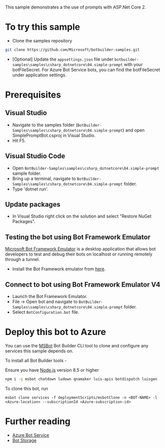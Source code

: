 This sample demonstrates a the use of prompts with ASP.Net Core 2.

# To try this sample
- Clone the samples repository
```bash
git clone https://github.com/Microsoft/botbuilder-samples.git
```
- [Optional] Update the `appsettings.json` file under `botbuilder-samples\samples\csharp_dotnetcore\04.simple-prompt` with your botFileSecret.  For Azure Bot Service bots, you can find the botFileSecret under application settings.
# Prerequisites
## Visual Studio
- Navigate to the samples folder (`BotBuilder-Samples\samples\csharp_dotnetcore\04.simple-prompt`) and open SimplePromptBot.csproj in Visual Studio.
- Hit F5.

## Visual Studio Code
- Open `BotBuilder-Samples\samples\csharp_dotnetcore\04.simple-prompt` sample folder.
- Bring up a terminal, navigate to `BotBuilder-Samples\samples\csharp_dotnetcore\04.simple-prompt` folder.
- Type 'dotnet run'.

## Update packages
- In Visual Studio right click on the solution and select "Restore NuGet Packages".

## Testing the bot using Bot Framework Emulator
[Microsoft Bot Framework Emulator](https://github.com/microsoft/botframework-emulator) is a desktop application that allows bot 
developers to test and debug their bots on localhost or running remotely through a tunnel.
- Install the Bot Framework emulator from [here](https://aka.ms/botframeworkemulator).

## Connect to bot using Bot Framework Emulator **V4**
- Launch the Bot Framework Emulator.
- File -> Open bot and navigate to `BotBuilder-Samples\samples\csharp_dotnetcore\04.simple-prompt` folder.
- Select `BotConfiguration.bot` file.
# Deploy this bot to Azure
You can use the [MSBot](https://github.com/microsoft/botbuilder-tools) Bot Builder CLI tool to clone and configure any services this sample depends on. 

To install all Bot Builder tools - 

Ensure you have [Node.js](https://nodejs.org/) version 8.5 or higher


```bash
npm i -g msbot chatdown ludown qnamaker luis-apis botdispatch luisgen
```
To clone this bot, run
```
msbot clone services -f deploymentScripts/msbotClone -n <BOT-NAME> -l <Azure-location> --subscriptionId <Azure-subscription-id>
```
# Further reading
- [Azure Bot Service](https://docs.microsoft.com/en-us/azure/bot-service/bot-service-overview-introduction?view=azure-bot-service-4.0)
- [Bot Storage](https://docs.microsoft.com/en-us/azure/bot-service/dotnet/bot-builder-dotnet-state?view=azure-bot-service-3.0&viewFallbackFrom=azure-bot-service-4.0)
